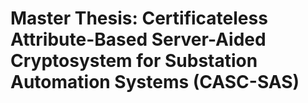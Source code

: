 # Master Thesis: Certificateless Attribute-Based Server-Aided Cryptosystem for Substation Automation Systems (CASC-SAS)
